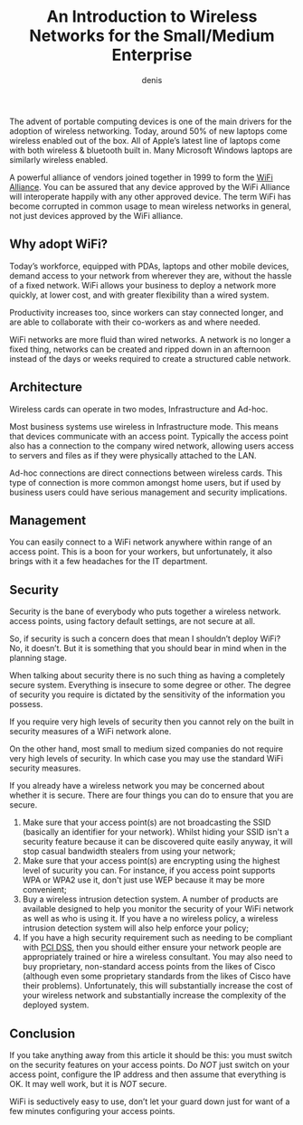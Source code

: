 ﻿---
title: An Introduction to Wireless Networks for the Small/Medium Enterprise
author: denis
description: Wireless Networking, WiFi, is not a new technology, but it is only recently that it has become mainstream. What are the benefits of wireless networks and should you be considering using it?
---

The advent of portable computing devices is one of the main drivers for the adoption of wireless networking. Today, around 50% of new laptops come wireless enabled out of the box. All of Apple’s latest line of laptops come with both wireless &amp; bluetooth built in. Many Microsoft Windows laptops are similarly wireless enabled.

A powerful alliance of vendors joined together in 1999 to form the [WiFi Alliance](http://www.wi-fi.com/). You can be assured that any device approved by the WiFi Alliance will interoperate happily with any other approved device. The term WiFi has become corrupted in common usage to mean wireless networks in general, not just devices approved by the WiFi alliance.

## Why adopt WiFi?

Today’s workforce, equipped with PDAs, laptops and other mobile devices, demand access to your network from wherever they are, without the hassle of a fixed network. WiFi allows your business to deploy a network more quickly, at lower cost, and with greater flexibility than a wired system.

Productivity increases too, since workers can stay connected longer, and are able to collaborate with their co-workers as and where needed.

WiFi networks are more fluid than wired networks. A network is no longer a fixed thing, networks can be created and ripped down in an afternoon instead of the days or weeks required to create a structured cable network.

## Architecture

Wireless cards can operate in two modes, Infrastructure and Ad-hoc.

Most business systems use wireless in Infrastructure mode. This means that devices communicate with an access point. Typically the access point also has a connection to the company wired network, allowing users access to servers and files as if they were physically attached to the LAN.

Ad-hoc connections are direct connections between wireless cards. This type of connection is more common amongst home users, but if used by business users could have serious management and security implications.

## Management

You can easily connect to a WiFi network anywhere within range of an access point. This is a boon for your workers, but unfortunately, it also brings with it a few headaches for the IT department.

## Security

Security is the bane of everybody who puts together a wireless network. access points, using factory default settings, are not secure at all.

So, if security is such a concern does that mean I shouldn’t deploy WiFi? No, it doesn’t. But it is something that you should bear in mind when in the planning stage.

When talking about security there is no such thing as having a completely secure system. Everything is insecure to some degree or other. The degree of security you require is dictated by the sensitivity of the information you possess.

If you require very high levels of security then you cannot rely on the built in security measures of a WiFi network alone.

On the other hand, most small to medium sized companies do not require very high levels of security. In which case you may use the standard WiFi security measures.

If you already have a wireless network you may be concerned about whether it is secure. There are four things you can do to ensure that you are secure.

1. Make sure that your access point(s) are not broadcasting the SSID (basically an identifier for your network). Whilst hiding your SSID isn't a security feature because it can be discovered quite easily anyway, it will stop casual bandwidth stealers from using your network;
2. Make sure that your access point(s) are encrypting using the highest level of sucurity you can. For instance, if you access point supports WPA or WPA2 use it, don't just use WEP because it may be more convenient;
3. Buy a wireless intrusion detection system. A number of products are available designed to help you monitor the security of your WiFi network as well as who is using it. If you have a no wireless policy, a wireless intrusion detection system will also help enforce your policy;
4. If you have a high security requirement such as needing to be compliant with [PCI DSS](http://www.pcisecuritystandards.org/), then you should either ensure your network people are appropriately trained or hire a wireless consultant. You may also need to buy proprietary, non-standard access points from the likes of Cisco (although even some proprietary standards from the likes of Cisco have their problems). Unfortunately, this will substantially increase the cost of your wireless network and substantially increase the complexity of the deployed system.

## Conclusion

If you take anything away from this article it should be this: you must switch on the security features on your access points. Do *NOT* just switch on your access point, configure the IP address and then assume that everything is OK. It may well work, but it is *NOT* secure.

WiFi is seductively easy to use, don’t let your guard down just for want of a few minutes configuring your access points.